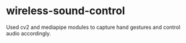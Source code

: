 # wireless-sound-control

Used cv2 and mediapipe modules to capture hand gestures and control audio accordingly.
